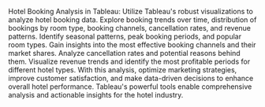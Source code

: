 Hotel Booking Analysis in Tableau: Utilize Tableau's robust visualizations to analyze hotel booking data. Explore booking trends over time, distribution of bookings by room type, booking channels, cancellation rates, and revenue patterns. Identify seasonal patterns, peak booking periods, and popular room types. Gain insights into the most effective booking channels and their market shares. Analyze cancellation rates and potential reasons behind them. Visualize revenue trends and identify the most profitable periods for different hotel types. With this analysis, optimize marketing strategies, improve customer satisfaction, and make data-driven decisions to enhance overall hotel performance. Tableau's powerful tools enable comprehensive analysis and actionable insights for the hotel industry.
